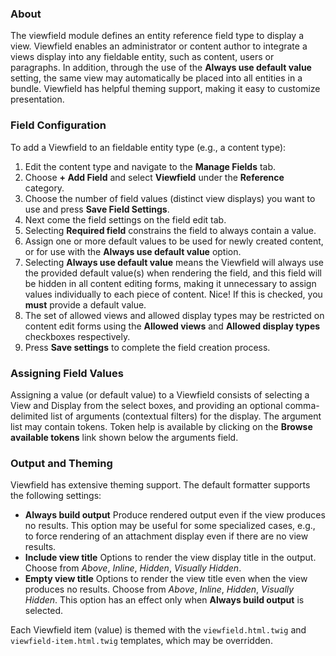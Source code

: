 ### About

The viewfield module defines an entity reference field type to display a view. Viewfield enables an administrator or content author to integrate a views display into any fieldable entity, such as content, users or paragraphs. In addition, through the use of the **Always use default value** setting, the same view may automatically be placed into all entities in a bundle. Viewfield has helpful theming support, making it easy to customize presentation.

### Field Configuration

To add a Viewfield to an fieldable entity type (e.g., a content type):

1. Edit the content type and navigate to the **Manage Fields** tab.
2. Choose **+ Add Field** and select **Viewfield** under the **Reference** category.
3. Choose the number of field values (distinct view displays) you want to use and press **Save Field Settings**.
4. Next come the field settings on the field edit tab.
5. Selecting **Required field** constrains the field to always contain a value.
6. Assign one or more default values to be used for newly created content, or for use with the **Always use default value** option.
7. Selecting **Always use default value** means the Viewfield will always use the provided default value(s) when rendering the field, and this field will be hidden in all content editing forms, making it unnecessary to assign values individually to each piece of content. Nice! If this is checked, you **must** provide a default value.
8. The set of allowed views and allowed display types may be restricted on content edit forms using the **Allowed views** and **Allowed display types** checkboxes respectively.
9. Press **Save settings** to complete the field creation process.

### Assigning Field Values
Assigning a value (or default value) to a Viewfield consists of selecting a View and Display from the select boxes, and providing an optional comma-delimited list of arguments (contextual filters) for the display. The argument list may contain tokens. Token help is available by clicking on the **Browse available tokens** link shown below the arguments field.

### Output and Theming
Viewfield has extensive theming support. The default formatter supports the following settings:

- **Always build output**
Produce rendered output even if the view produces no results.
This option may be useful for some specialized cases, e.g., to force rendering of an attachment display even if there are no view results.
- **Include view title**
Options to render the view display title in the output. Choose from *Above*, *Inline*, *Hidden*, *Visually Hidden*.
- **Empty view title**
Options to render the view title even when the view produces no results. Choose from *Above*, *Inline*, *Hidden*, *Visually Hidden*. This option has an effect only when **Always build output** is selected.

Each Viewfield item (value) is themed with the `viewfield.html.twig` and `viewfield-item.html.twig` templates, which may be overridden.
